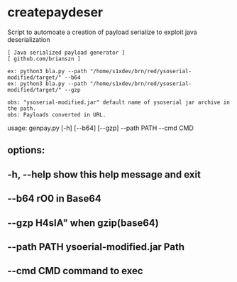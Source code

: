 # createpaydeser
Script to automoate a creation of payload serialize to exploit java deserialization

	[ Java serialized payload generator ]
	[ github.com/brianszn ]

	ex: python3 bla.py --path "/home/s1xdev/brn/red/ysoserial-modified/target/" --b64
	ex: python3 bla.py --path "/home/s1xdev/brn/red/ysoserial-modified/target/" --gzp

	obs: "ysoserial-modified.jar" default name of ysoserial jar archive in the path.
	obs: Payloads converted in URL.

	
usage: genpay.py [-h] [--b64] [--gzp] --path PATH --cmd CMD

## options:
  ## -h, --help   show this help message and exit
  ## --b64        rO0 in Base64
  ## --gzp        H4sIA" when gzip(base64)
  ## --path PATH  ysoerial-modified.jar Path
  ## --cmd CMD    command to exec
